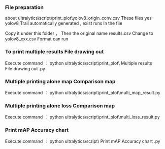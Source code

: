 ###  File preparation 

 about  ultralytics\script\print_plot\yolov8_origin_conv.csv  These files   yes yolov8 Trail automatically generated , exist runs In the file 

 Copy it under this folder ， Then the original name results.csv  Change to  yolov8_xxx.csv Format can run 


###  To print multiple results File drawing out 

 Execute command ：
python ultralytics\script\print_plot\ Multiple results File drawing out .py


###  Multiple printing alone map Comparison map 

 Execute command ：
python ultralytics\script\print_plot\multi_map_result.py


###  Multiple printing alone loss Comparison map 

 Execute command ：
python ultralytics\script\print_plot\multi_loss_result.py


###  Print mAP Accuracy chart 

 Execute command ：
python ultralytics\script\ Print mAP Accuracy chart .py